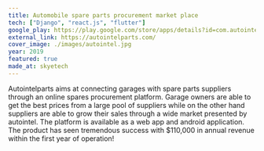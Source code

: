 ```yaml
---
title: Automobile spare parts procurement market place
tech: ["Django", "react.js", "flutter"]
google_play: https://play.google.com/store/apps/details?id=com.autointelparts.autointelparts&hl=en&gl=US
external_link: https://autointelparts.com/
cover_image: ./images/autointel.jpg
year: 2019
featured: true
made_at: skyetech
---
```


Autointelparts aims at connecting garages with spare parts suppliers through an online spares procurement platform. Garage owners are able to get the best prices from a large pool of suppliers while on the other hand suppliers are able to grow their sales through a wide market presented by autointel. The platform is available as a web app and android application.
The product has seen tremendous success with $110,000 in annual revenue within the first year of operation!
